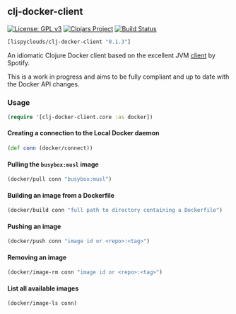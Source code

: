 ## clj-docker-client

[![License: GPL v3](https://img.shields.io/badge/license-GPL%20v3-blue.svg?style=flat-square)](http://www.gnu.org/licenses/gpl-3.0)
[![Clojars Project](https://img.shields.io/clojars/v/lispyclouds/clj-docker-client.svg?style=flat-square)](https://clojars.org/lispyclouds/clj-docker-client)
[![Build Status](https://travis-ci.org/lispyclouds/clj-docker-client.svg?branch=master)](https://travis-ci.org/lispyclouds/clj-docker-client)

``` clojure
[lispyclouds/clj-docker-client "0.1.3"]
```

An idiomatic Clojure Docker client based on the excellent JVM [client](https://github.com/spotify/docker-client) by Spotify.

This is a work in progress and aims to be fully compliant and up to date with the Docker API changes. 

### Usage

```clojure
(require '[clj-docker-client.core :as docker])
```

#### Creating a connection to the Local Docker daemon
```clojure
(def conn (docker/connect))
```

#### Pulling the `busybox:musl` image
```clojure
(docker/pull conn "busybox:musl")
```

#### Building an image from a Dockerfile
```clojure
(docker/build conn "full path to directory containing a Dockerfile")
```

#### Pushing an image
```clojure
(docker/push conn "image id or <repo>:<tag>")
```

#### Removing an image
```clojure
(docker/image-rm conn "image id or <repo>:<tag>")
```

#### List all available images
```clojure
(docker/image-ls conn)
```
